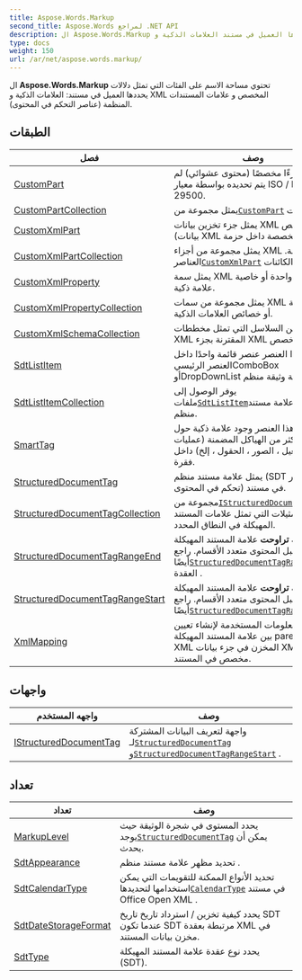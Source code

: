 ```yaml
---
title: Aspose.Words.Markup
second_title: Aspose.Words لمراجع .NET API
description: ال Aspose.Words.Markup تحتوي مساحة الاسم على الفئات التي تمثل دلالات يحددها العميل في مستند العلامات الذكية و XML المخصص و علامات المستندات المنظمة عناصر التحكم في المحتوى.
type: docs
weight: 150
url: /ar/net/aspose.words.markup/
---
```

ال **Aspose.Words.Markup** تحتوي مساحة الاسم على الفئات التي تمثل دلالات يحددها العميل في مستند: العلامات الذكية و XML المخصص و علامات المستندات المنظمة (عناصر التحكم في المحتوى).

## الطبقات

| فصل | وصف |
| --- | --- |
| [CustomPart](./custompart/) | يمثل جزءًا مخصصًا (محتوى عشوائي) لم يتم تحديده بواسطة معيار ISO / IEC 29500. |
| [CustomPartCollection](./custompartcollection/) | يمثل مجموعة من[`CustomPart`](../aspose.words.markup/custompart/) الكائنات . |
| [CustomXmlPart](./customxmlpart/) | يمثل جزء تخزين بيانات XML مخصص (بيانات XML مخصصة داخل حزمة) . |
| [CustomXmlPartCollection](./customxmlpartcollection/) | يمثل مجموعة من أجزاء XML المخصصة. العناصر[`CustomXmlPart`](../aspose.words.markup/customxmlpart/) الكائنات . |
| [CustomXmlProperty](./customxmlproperty/) | يمثل سمة XML مخصصة واحدة أو خاصية علامة ذكية. |
| [CustomXmlPropertyCollection](./customxmlpropertycollection/) | يمثل مجموعة من سمات XML المخصصة أو خصائص العلامات الذكية. |
| [CustomXmlSchemaCollection](./customxmlschemacollection/) | مجموعة من السلاسل التي تمثل مخططات XML المقترنة بجزء XML مخصص. |
| [SdtListItem](./sdtlistitem/) | يحدد هذا العنصر عنصر قائمة واحدًا داخل العنصر الرئيسيComboBox أوDropDownList علامة وثيقة منظم. |
| [SdtListItemCollection](./sdtlistitemcollection/) | يوفر الوصول إلى ملفات[`SdtListItem`](../aspose.words.markup/sdtlistitem/)عناصر علامة مستند منظم. |
| [SmartTag](./smarttag/) | يحدد هذا العنصر وجود علامة ذكية حول واحد أو أكثر من الهياكل المضمنة (عمليات التشغيل ، الصور ، الحقول ، إلخ) داخل فقرة. |
| [StructuredDocumentTag](./structureddocumenttag/) | يمثل علامة مستند منظم (SDT أو عنصر تحكم في المحتوى) في مستند. |
| [StructuredDocumentTagCollection](./structureddocumenttagcollection/) | مجموعة من[`IStructuredDocumentTag`](../aspose.words.markup/istructureddocumenttag/) المثيلات التي تمثل علامات المستند المهيكلة في النطاق المحدد. |
| [StructuredDocumentTagRangeEnd](./structureddocumenttagrangeend/) | يمثل نهاية **تراوحت** علامة المستند المهيكلة التي تقبل المحتوى متعدد الأقسام. راجع أيضًا[`StructuredDocumentTagRangeStart`](../aspose.words.markup/structureddocumenttagrangestart/) العقدة . |
| [StructuredDocumentTagRangeStart](./structureddocumenttagrangestart/) | يمثل بداية **تراوحت** علامة المستند المهيكلة التي تقبل المحتوى متعدد الأقسام. راجع أيضًا[`StructuredDocumentTagRangeEnd`](../aspose.words.markup/structureddocumenttagrangeend/) . |
| [XmlMapping](./xmlmapping/) | يحدد المعلومات المستخدمة لإنشاء تعيين بين علامة المستند المهيكلة parent وعنصر XML المخزن في جزء بيانات XML مخصص في المستند. |
## واجهات

| واجهه المستخدم | وصف |
| --- | --- |
| [IStructuredDocumentTag](./istructureddocumenttag/) | واجهة لتعريف البيانات المشتركة لـ[`StructuredDocumentTag`](../aspose.words.markup/structureddocumenttag/) و[`StructuredDocumentTagRangeStart`](../aspose.words.markup/structureddocumenttagrangestart/) . |
## تعداد

| تعداد | وصف |
| --- | --- |
| [MarkupLevel](./markuplevel/) | يحدد المستوى في شجرة الوثيقة حيث يوجد[`StructuredDocumentTag`](../aspose.words.markup/structureddocumenttag/) يمكن أن يحدث. |
| [SdtAppearance](./sdtappearance/) | تحديد مظهر علامة مستند منظم . |
| [SdtCalendarType](./sdtcalendartype/) | تحديد الأنواع الممكنة للتقويمات التي يمكن استخدامها لتحديدها[`CalendarType`](../aspose.words.markup/structureddocumenttag/calendartype/) في مستند Office Open XML . |
| [SdtDateStorageFormat](./sdtdatestorageformat/) | يحدد كيفية تخزين / استرداد تاريخ تاريخ SDT عندما تكون SDT مرتبطة بعقدة XML في مخزن بيانات المستند. |
| [SdtType](./sdttype/) | يحدد نوع عقدة علامة المستند المهيكلة (SDT). |


